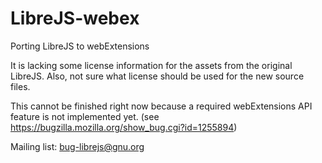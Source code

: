 # LibreJS-webex

Porting LibreJS to webExtensions 

It is lacking some license information for the assets from the original LibreJS. Also, not sure what license should be used for the new source files.

This cannot be finished right now because a required webExtensions API feature is not implemented yet. (see https://bugzilla.mozilla.org/show_bug.cgi?id=1255894)

Mailing list: bug-librejs@gnu.org
